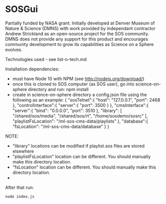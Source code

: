 SOSGui
======
Partially funded by NASA grant.  Initially developed at Denver Museum of Nature & Science (DMNS) with work provided by independant contractor Andrew Strickland as an open-source project for the SOS community.  DMNS does not provide any support for this product and encourages community development to grow its capabilities as Science on a Sphere evolves.

Technologies used - see list-o-tech.md

Installation dependencies:
- must have Node 10 with NPM (see http://nodejs.org/download/)
- once this is cloned to SOS computer (as SOS user), go into science-on-sphere directory and run: npm install
- create in science-on-sphere directory a config.json file using the following as an example:
 {
        "sosTelnet":{
            "host": "127.0.0.1",
            "port": 2468
        },
        "controlInterface":{
            "server":{
                "port": 3500
            }
        },
        "cmsInterface":{
            "server":{
                "bind": "0.0.0.0",
                "port": 3510
            },
            "library": [
                "/shared/sos/media",
                "/shared/sos/rt",
                "/home/sosdemo/sosrc"
            ],
            "playlistFsLocation": "/ml-sos-cms-data/playlists"
        },
        "database":{
            "fsLocation": "/ml-sos-cms-data/database"
        }
    }

NOTE: 
- "library" locations can be modified if playlist.sos files are stored elsewhere
- "playlistFsLocation" location can be different.  You should manually make this directory location.
- "fsLocation" location can be different.  You should manually make this directory location.
- 

After that run:

    node index.js
